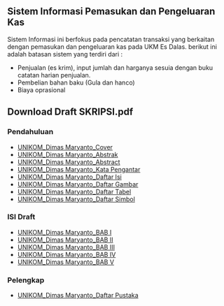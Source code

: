## Sistem Informasi Pemasukan dan Pengeluaran Kas

Sistem Informasi ini berfokus pada pencatatan transaksi yang berkaitan dengan pemasukan dan pengeluaran kas pada UKM Es Dalas.
berikut ini adalah batasan sistem yang terdiri dari :

* Penjualan (es krim), input jumlah dan harganya sesuia dengan buku catatan harian penjualan.
* Pembelian bahan baku (Gula dan hanco)
* Biaya oprasional

## Download Draft SKRIPSI.pdf

### Pendahuluan

* [UNIKOM_Dimas Maryanto_Cover](exports/00-cover.pdf "Download Cover")
* [UNIKOM_Dimas Maryanto_Abstrak](exports/01-abstrak.pdf "Download Abstrak")
* [UNIKOM_Dimas Maryanto_Abstract](exports/02-abstract.pdf "Download Abstract")
* [UNIKOM_Dimas Maryanto_Kata Pengantar](exports/03-kata-pengantar.pdf "Download Kata Pengantar")
* [UNIKOM_Dimas Maryanto_Daftar Isi](exports/04-daftar-isi.pdf "Download Daftar Isi")
* [UNIKOM_Dimas Maryanto_Daftar Gambar](exports/05-daftar-gambar.pdf "Download Daftar Gambar")
* [UNIKOM_Dimas Maryanto_Daftar Tabel](exports/06-daftar-tabel.pdf "Donwload Daftar Tabel")
* [UNIKOM_Dimas Maryanto_Daftar Simbol](exports/07-daftar-simbol.pdf "Download Daftar Simbol")

### ISI Draft

* [UNIKOM_Dimas Maryanto_BAB I](exports/08-BAB-I.pdf "Donwload BAB I")
* [UNIKOM_Dimas Maryanto_BAB II](exports/09-BAB-II.pdf "Donwload BAB II")
* [UNIKOM_Dimas Maryanto_BAB III](exports/10-BAB-III.pdf "Donwload BAB III")
* [UNIKOM_Dimas Maryanto_BAB IV](exports/11-BAB-IV.pdf "Donwload BAB VI")
* [UNIKOM_Dimas Maryanto_BAB V](exports/12-BAB-V.pdf "Donwload BAB V")

### Pelengkap

* [UNIKOM_Dimas Maryanto_Daftar Pustaka](exports/13-daftar-pustaka.pdf "Donwload Daftar Pustaka")
